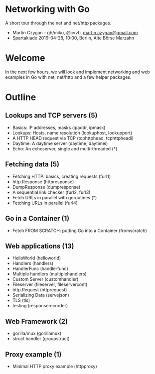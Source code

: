 # Networking with Go

A short tour through the net and net/http packages.

* Martin Czygan - gh/miku, @cvvfj, martin.czygan@gmail.com
* Spartakiade 2019-04-28, 10:00, Berlin, Alte Börse Marzahn

# Welcome

In the next few hours, we will look and implement networking and web examples in
Go with net, net/http and a few helper packages.

# Outline

## Lookups and TCP servers (5)

* Basics: IP addresses, masks (ipaddr, ipmask)
* Lookups: Hosts, name resolution (lookuphost, lookupport)
* A HTTP HEAD request via TCP (tcphttphead, tcphttpheadi)
* Daytime: A daytime server (daytime, daytimei)
* Echo: An echoserver, single and multi-threaded (*)

## Fetching data (5)

* Fetching HTTP: basics, creating requests (furl1)
* http.Response (httpresponse)
* DumpResponse (dumpresponse)
* A sequential link checker (furl2, furl3)
* Fetch URLs in parallel with goroutines (*)
* Fetching URLs in parallel (furl4)

## Go in a Container (1)

* Fetch FROM SCRATCH: putting Go into a Container (fromscratch)

## Web applications (13)

* HelloWorld (helloworld)
* Handlers (handlers)
* HandlerFunc (handlerfunc)
* Multiple handlers (multiplehandlers)
* Custom Server (customhandler)
* Fileserver (fileserver, fileservercont)
* http.Request (httprequest)
* Serializing Data (servejson)
* TLS (tls)
* testing (responserecorder)

## Web Framework (2)

* gorilla/mux (gorillamux)
* struct handler (groupstruct)

## Proxy example (1)

* Minimal HTTP proxy example (httpproxy)
